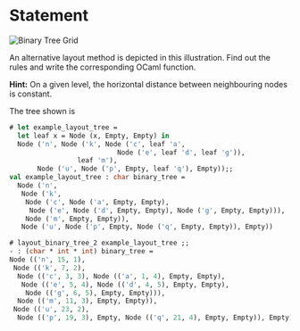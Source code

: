 # Statement

![Binary Tree Grid](/media/problems/tree-layout2.gif)

An alternative layout method is depicted in this illustration. Find
out the rules and write the corresponding OCaml function.

**Hint:** On a given level, the horizontal distance between
neighbouring nodes is constant.

The tree shown is 
```ocaml
# let example_layout_tree =
  let leaf x = Node (x, Empty, Empty) in
  Node ('n', Node ('k', Node ('c', leaf 'a',
                           Node ('e', leaf 'd', leaf 'g')),
                 leaf 'm'),
       Node ('u', Node ('p', Empty, leaf 'q'), Empty));;
val example_layout_tree : char binary_tree =
  Node ('n',
   Node ('k',
    Node ('c', Node ('a', Empty, Empty),
     Node ('e', Node ('d', Empty, Empty), Node ('g', Empty, Empty))),
    Node ('m', Empty, Empty)),
   Node ('u', Node ('p', Empty, Node ('q', Empty, Empty)), Empty))
```

```ocaml
# layout_binary_tree_2 example_layout_tree ;;
- : (char * int * int) binary_tree =
Node (('n', 15, 1),
 Node (('k', 7, 2),
  Node (('c', 3, 3), Node (('a', 1, 4), Empty, Empty),
   Node (('e', 5, 4), Node (('d', 4, 5), Empty, Empty),
    Node (('g', 6, 5), Empty, Empty))),
  Node (('m', 11, 3), Empty, Empty)),
 Node (('u', 23, 2),
  Node (('p', 19, 3), Empty, Node (('q', 21, 4), Empty, Empty)), Empty))
```